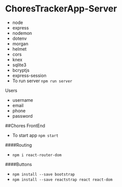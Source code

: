 # ChoresTrackerApp-Server
- node
- express
- nodemon
- dotenv
- morgan
- helmet
- cors
- knex
- sqlite3
- bcryptjs
- express-session
- To run server `npm run server`

Users
 - username
 - email
 - phone
 - password
 


##Chores FrontEnd
- To start app `npm start`

####Routing
- `npm i react-router-dom`

####Buttons
- `npm install --save bootstrap`
- `npm install --save reactstrap react react-dom`
